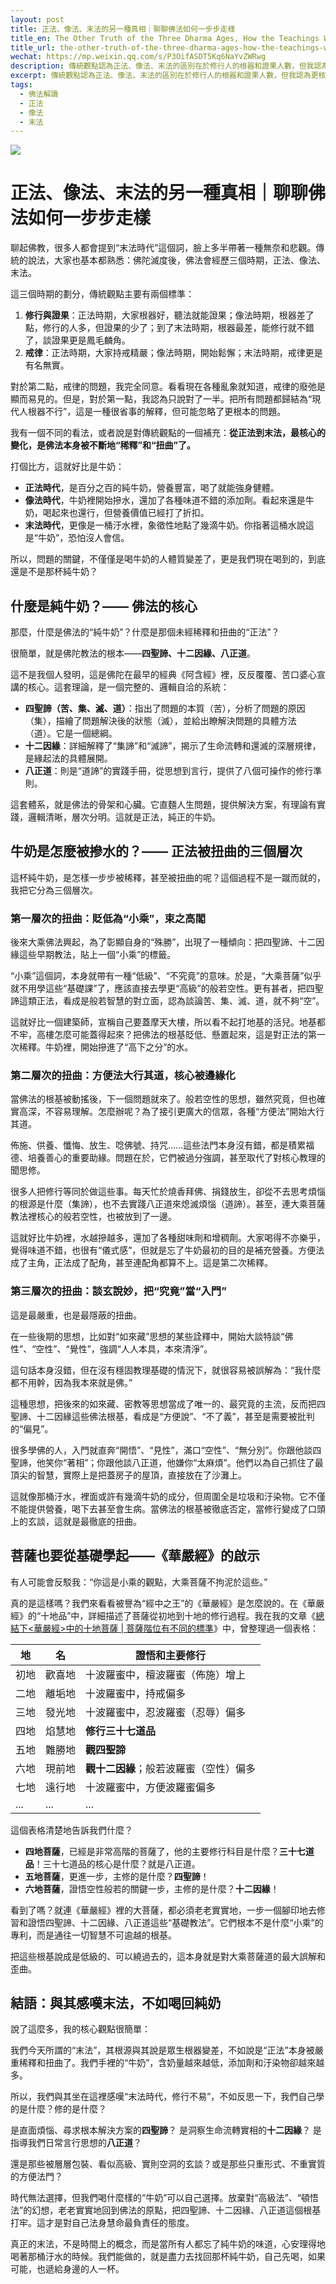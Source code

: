 ```yaml
---
layout: post
title: 正法、像法、末法的另一種真相｜聊聊佛法如何一步步走樣
title_en: The Other Truth of the Three Dharma Ages, How the Teachings Were Distorted
title_url: the-other-truth-of-the-three-dharma-ages-how-the-teachings-were-distorted
wechat: https://mp.weixin.qq.com/s/P3OifASDT5Kq6NaYvZWRwg
description: 傳統觀點認為正法、像法、末法的區別在於修行人的根器和證果人數，但我認為更核心、被忽略的問題是正法本身被不斷稀釋和扭曲，從純牛奶，到兌水奶，再到汙水裡的幾滴奶。
excerpt: 傳統觀點認為正法、像法、末法的區別在於修行人的根器和證果人數，但我認為更核心、被忽略的問題是正法本身被不斷稀釋和扭曲，從純牛奶，到兌水奶，再到汙水裡的幾滴奶。
tags:
  - 佛法解讀
  - 正法
  - 像法
  - 末法
---
```


![](../images/2025-07-03-10-21-44.png)

# 正法、像法、末法的另一種真相｜聊聊佛法如何一步步走樣

聊起佛教，很多人都會提到“末法時代”這個詞，臉上多半帶著一種無奈和悲觀。傳統的說法，大家也基本都熟悉：佛陀滅度後，佛法會經歷三個時期，正法、像法、末法。

這三個時期的劃分，傳統觀點主要有兩個標準：
1.  **修行與證果**：正法時期，大家根器好，聽法就能證果；像法時期，根器差了點，修行的人多，但證果的少了；到了末法時期，根器最差，能修行就不錯了，談證果更是鳳毛麟角。
2.  **戒律**：正法時期，大家持戒精嚴；像法時期，開始鬆懈；末法時期，戒律更是有名無實。

對於第二點，戒律的問題，我完全同意。看看現在各種亂象就知道，戒律的廢弛是顯而易見的。但是，對於第一點，我認為只說對了一半。把所有問題都歸結為“現代人根器不行”，這是一種很省事的解釋，但可能忽略了更根本的問題。

我有一個不同的看法，或者說是對傳統觀點的一個補充：**從正法到末法，最核心的變化，是佛法本身被不斷地“稀釋”和“扭曲”了。**

打個比方，這就好比是牛奶：
* **正法時代**，是百分之百的純牛奶，營養豐富，喝了就能強身健體。
* **像法時代**，牛奶裡開始摻水，還加了各種味道不錯的添加劑。看起來還是牛奶，喝起來也還行，但營養價值已經打了折扣。
* **末法時代**，更像是一桶汙水裡，象徵性地點了幾滴牛奶。你指著這桶水說這是“牛奶”，恐怕沒人會信。

所以，問題的關鍵，不僅僅是喝牛奶的人體質變差了，更是我們現在喝到的，到底還是不是那杯純牛奶？

## 什麼是純牛奶？—— 佛法的核心

那麼，什麼是佛法的“純牛奶”？什麼是那個未經稀釋和扭曲的“正法”？

很簡單，就是佛陀教法的根本——**四聖諦、十二因緣、八正道**。

這不是我個人發明，這是佛陀在最早的經典《阿含經》裡，反反覆覆、苦口婆心宣講的核心。這套理論，是一個完整的、邏輯自洽的系統：
* **四聖諦（苦、集、滅、道）**：指出了問題的本質（苦），分析了問題的原因（集），描繪了問題解決後的狀態（滅），並給出瞭解決問題的具體方法（道）。它是一個總綱。
* **十二因緣**：詳細解釋了“集諦”和“滅諦”，揭示了生命流轉和還滅的深層規律，是緣起法的具體展開。
* **八正道**：則是“道諦”的實踐手冊，從思想到言行，提供了八個可操作的修行準則。

這套體系，就是佛法的骨架和心臟。它直麵人生問題，提供解決方案，有理論有實踐，邏輯清晰，層次分明。這就是正法，純正的牛奶。

## 牛奶是怎麼被摻水的？—— 正法被扭曲的三個層次

這杯純牛奶，是怎樣一步步被稀釋，甚至被扭曲的呢？這個過程不是一蹴而就的，我把它分為三個層次。

### 第一層次的扭曲：貶低為“小乘”，束之高閣

後來大乘佛法興起，為了彰顯自身的“殊勝”，出現了一種傾向：把四聖諦、十二因緣這些早期教法，貼上一個“小乘”的標籤。

“小乘”這個詞，本身就帶有一種“低級”、“不究竟”的意味。於是，“大乘菩薩”似乎就不用學這些“基礎課”了，應該直接去學更“高級”的般若空性。更有甚者，把四聖諦這類正法，看成是般若智慧的對立面，認為談論苦、集、滅、道，就不夠“空”。

這就好比一個建築師，宣稱自己要蓋摩天大樓，所以看不起打地基的活兒。地基都不牢，高樓怎麼可能蓋得起來？把佛法的根基貶低、懸置起來，這是對正法的第一次稀釋。牛奶裡，開始摻進了“高下之分”的水。

### 第二層次的扭曲：方便法大行其道，核心被邊緣化

當佛法的根基被動搖後，下一個問題就來了。般若空性的思想，雖然究竟，但也確實高深，不容易理解。怎麼辦呢？為了接引更廣大的信眾，各種“方便法”開始大行其道。

佈施、供養、懺悔、放生、唸佛號、持咒……這些法門本身沒有錯，都是積累福德、培養善心的重要助緣。問題在於，它們被過分強調，甚至取代了對核心教理的聞思修。

很多人把修行等同於做這些事。每天忙於燒香拜佛、捐錢放生，卻從不去思考煩惱的根源是什麼（集諦），也不去實踐八正道來熄滅煩惱（道諦）。甚至，連大乘菩薩教法裡核心的般若空性，也被放到了一邊。

這就好比牛奶裡，水越摻越多，還加了各種甜味劑和增稠劑。大家喝得不亦樂乎，覺得味道不錯，也很有“儀式感”，但就是忘了牛奶最初的目的是補充營養。方便法成了主角，正法成了配角，甚至連配角都算不上。這是第二次稀釋。

### 第三層次的扭曲：談玄說妙，把“究竟”當“入門”

這是最嚴重，也是最隱蔽的扭曲。

在一些後期的思想，比如對“如來藏”思想的某些詮釋中，開始大談特談“佛性”、“空性”、“覺性”，強調“人人本具，本來清淨”。

這句話本身沒錯，但在沒有穩固教理基礎的情況下，就很容易被誤解為：“我什麼都不用幹，因為我本來就是佛。”

這種思想，把後來的如來藏、密教等思想當成了唯一的、最究竟的主流，反而把四聖諦、十二因緣這些佛法根基，看成是“方便說”、“不了義”，甚至是需要被批判的“偏見”。

很多學佛的人，入門就直奔“開悟”、“見性”，滿口“空性”、“無分別”。你跟他談四聖諦，他笑你“著相”；你跟他談八正道，他嫌你“太麻煩”。他們以為自己抓住了最頂尖的智慧，實際上是把蓋房子的屋頂，直接放在了沙灘上。

這就像那桶汙水，裡面或許有幾滴牛奶的成分，但周圍全是垃圾和汙染物。它不僅不能提供營養，喝下去甚至會生病。當佛法的根基被徹底否定，當修行變成了口頭上的玄談，這就是最徹底的扭曲。

## 菩薩也要從基礎學起——《華嚴經》的啟示

有人可能會反駁我：“你這是小乘的觀點，大乘菩薩不拘泥於這些。”

真的是這樣嗎？我們來看看被譽為“經中之王”的《華嚴經》是怎麼說的。在《華嚴經》的“十地品”中，詳細描述了菩薩從初地到十地的修行過程。我在我的文章《[總結下<華嚴經>中的十地菩薩 | 菩薩階位有不同的標準](https://mp.weixin.qq.com/s/jEiLpTfZpPy-rFSdhMMfbQ)》中，曾整理過一個表格：

| 地 | 名 | 證悟和主要修行 |
| --- | --- | --- |
| 初地 | 歡喜地 | 十波羅蜜中，檀波羅蜜（佈施）增上 |
| 二地 | 離垢地 | 十波羅蜜中，持戒偏多 |
| 三地 | 發光地 | 十波羅蜜中，忍波羅蜜（忍辱）偏多 |
| 四地 | 焰慧地 | **修行三十七道品** |
| 五地 | 難勝地 | **觀四聖諦** |
| 六地 | 現前地 | **觀十二因緣**；般若波羅蜜（空性）偏多 |
| 七地 | 遠行地 | 十波羅蜜中，方便波羅蜜偏多 |
| ... | ... | ... |

這個表格清楚地告訴我們什麼？
* **四地菩薩**，已經是非常高階的菩薩了，他的主要修行科目是什麼？**三十七道品**！三十七道品的核心是什麼？就是八正道。
* **五地菩薩**，更進一步，主修的是什麼？**四聖諦**！
* **六地菩薩**，證悟空性般若的關鍵一步，主修的是什麼？**十二因緣**！

看到了嗎？就連《華嚴經》裡的大菩薩，都必須老老實實地，一步一個腳印地去修習和證悟四聖諦、十二因緣、八正道這些“基礎教法”。它們根本不是什麼“小乘”的專利，而是通往一切智慧不可逾越的根基。

把這些根基說成是低級的、可以繞過去的，這本身就是對大乘菩薩道的最大誤解和歪曲。

## 結語：與其感嘆末法，不如喝回純奶

說了這麼多，我的核心觀點很簡單：

我們今天所謂的“末法”，其根源與其說是眾生根器變差，不如說是“正法”本身被嚴重稀釋和扭曲了。我們手裡的“牛奶”，含奶量越來越低，添加劑和汙染物卻越來越多。

所以，我們與其坐在這裡感嘆“末法時代，修行不易”，不如反思一下，我們自己學的是什麼？修的是什麼？

是直面煩惱、尋求根本解決方案的**四聖諦**？
是洞察生命流轉實相的**十二因緣**？
是指導我們日常言行思想的**八正道**？

還是那些被層層包裝、看似高級、實則空洞的玄談？或是那些只重形式、不重實質的方便法門？

時代無法選擇，但我們喝什麼樣的“牛奶”可以自己選擇。放棄對“高級法”、“頓悟法”的幻想，老老實實地回到佛法的原點，把四聖諦、十二因緣、八正道這個根基打牢。這才是對自己法身慧命最負責任的態度。

真正的末法，不是時間上的概念，而是當所有人都忘了純牛奶的味道，心安理得地喝著那桶汙水的時候。我們能做的，就是盡力去找回那杯純牛奶，自己先喝，如果可能，也遞給身邊的人一杯。

